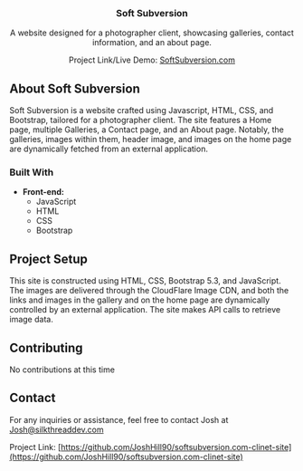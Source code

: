

<!-- PROJECT LOGO -->
<br />
<div align="center">
  <h3 align="center">Soft Subversion</h3>

  <p align="center">
    A website designed for a photographer client, showcasing galleries, contact information, and an about page.
  </p>
  <!-- PROJECT SHIELDS -->
  <p align="center">
  Project Link/Live Demo: <a href='https://portfolio.silkthreaddev.com/projects/soft-subversiont-client.html'>SoftSubversion.com</a>
  </p>
</div>

<!-- ABOUT THE PROJECT -->
## About Soft Subversion

Soft Subversion is a website crafted using Javascript, HTML, CSS, and Bootstrap, tailored for a photographer client. The site features a Home page, multiple Galleries, a Contact page, and an About page. Notably, the galleries, images within them, header image, and images on the home page are dynamically fetched from an external application.

### Built With

* **Front-end:**
  - JavaScript
  - HTML
  - CSS
  - Bootstrap

<!-- PROJECT SETUP -->
## Project Setup

This site is constructed using HTML, CSS, Bootstrap 5.3, and JavaScript. The images are delivered through the CloudFlare Image CDN, and both the links and images in the gallery and on the home page are dynamically controlled by an external application. The site makes API calls to retrieve image data.

<!-- CONTRIBUTING -->
## Contributing

No contributions at this time

<!-- CONTACT -->
## Contact

For any inquiries or assistance, feel free to contact Josh at Josh@silkthreaddev.com


Project Link: [https://github.com/JoshHill90/softsubversion.com-clinet-site](https://github.com/JoshHill90/softsubversion.com-clinet-site)



